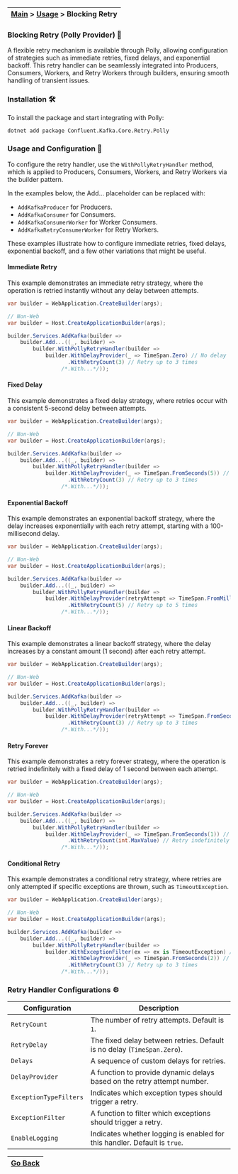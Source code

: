 | [Main](/README.md) > [Usage](/docs/Usage.md) > Blocking Retry |
|---------------------------------------------------------------|

### Blocking Retry (Polly Provider) :repeat:

A flexible retry mechanism is available through Polly, allowing configuration of strategies such as immediate retries, fixed delays, and exponential backoff. This retry handler can be seamlessly integrated into Producers, Consumers, Workers, and Retry Workers through builders, ensuring smooth handling of transient issues.

### Installation :hammer_and_wrench:

To install the package and start integrating with Polly:
```bash
dotnet add package Confluent.Kafka.Core.Retry.Polly
```

### Usage and Configuration :jigsaw:

To configure the retry handler, use the `WithPollyRetryHandler` method, which is applied to Producers, Consumers, Workers, and Retry Workers via the builder pattern.

In the examples below, the Add... placeholder can be replaced with:

- `AddKafkaProducer` for Producers.
- `AddKafkaConsumer` for Consumers.
- `AddKafkaConsumerWorker` for Worker Consumers.
- `AddKafkaRetryConsumerWorker` for Retry Workers.

These examples illustrate how to configure immediate retries, fixed delays, exponential backoff, and a few other variations that might be useful.

#### Immediate Retry

This example demonstrates an immediate retry strategy, where the operation is retried instantly without any delay between attempts.

```C#
var builder = WebApplication.CreateBuilder(args);

// Non-Web
var builder = Host.CreateApplicationBuilder(args);

builder.Services.AddKafka(builder =>
    builder.Add...((_, builder) =>
        builder.WithPollyRetryHandler(builder => 
            builder.WithDelayProvider(_ => TimeSpan.Zero) // No delay
                   .WithRetryCount(3) // Retry up to 3 times
                 /*.With...*/));
```

#### Fixed Delay

This example demonstrates a fixed delay strategy, where retries occur with a consistent 5-second delay between attempts.

```C#
var builder = WebApplication.CreateBuilder(args);

// Non-Web
var builder = Host.CreateApplicationBuilder(args);

builder.Services.AddKafka(builder =>
    builder.Add...((_, builder) =>
        builder.WithPollyRetryHandler(builder => 
            builder.WithDelayProvider(_ => TimeSpan.FromSeconds(5)) // Fixed 5 seconds delay
                   .WithRetryCount(3) // Retry up to 3 times
                 /*.With...*/));
```

#### Exponential Backoff

This example demonstrates an exponential backoff strategy, where the delay increases exponentially with each retry attempt, starting with a 100-millisecond delay.

```C#
var builder = WebApplication.CreateBuilder(args);

// Non-Web
var builder = Host.CreateApplicationBuilder(args);

builder.Services.AddKafka(builder =>
    builder.Add...((_, builder) =>
        builder.WithPollyRetryHandler(builder => 
            builder.WithDelayProvider(retryAttempt => TimeSpan.FromMilliseconds(Math.Pow(2, retryAttempt) * 100)) // Exponential backoff
                   .WithRetryCount(5) // Retry up to 5 times
                 /*.With...*/));
```

#### Linear Backoff

This example demonstrates a linear backoff strategy, where the delay increases by a constant amount (1 second) after each retry attempt.

```C#
var builder = WebApplication.CreateBuilder(args);

// Non-Web
var builder = Host.CreateApplicationBuilder(args);

builder.Services.AddKafka(builder =>
    builder.Add...((_, builder) =>
        builder.WithPollyRetryHandler(builder => 
            builder.WithDelayProvider(retryAttempt => TimeSpan.FromSeconds(retryAttempt)) // Linear backoff (1s, 2s, 3s, ...)
                   .WithRetryCount(3) // Retry up to 3 times
                 /*.With...*/));
```

#### Retry Forever

This example demonstrates a retry forever strategy, where the operation is retried indefinitely with a fixed delay of 1 second between each attempt.

```C#
var builder = WebApplication.CreateBuilder(args);

// Non-Web
var builder = Host.CreateApplicationBuilder(args);

builder.Services.AddKafka(builder =>
    builder.Add...((_, builder) =>
        builder.WithPollyRetryHandler(builder => 
            builder.WithDelayProvider(_ => TimeSpan.FromSeconds(1)) // 1 second delay between retries
                   .WithRetryCount(int.MaxValue) // Retry indefinitely
                 /*.With...*/));
```

#### Conditional Retry

This example demonstrates a conditional retry strategy, where retries are only attempted if specific exceptions are thrown, such as `TimeoutException`.

```C#
var builder = WebApplication.CreateBuilder(args);

// Non-Web
var builder = Host.CreateApplicationBuilder(args);

builder.Services.AddKafka(builder =>
    builder.Add...((_, builder) =>
        builder.WithPollyRetryHandler(builder => 
            builder.WithExceptionFilter(ex => ex is TimeoutException) // Retry only on TimeoutException
                   .WithDelayProvider(_ => TimeSpan.FromSeconds(2)) // 2 seconds delay
                   .WithRetryCount(3) // Retry up to 3 times
                 /*.With...*/));
```

### Retry Handler Configurations :gear:

| **Configuration**      | **Description**                                                                                 |
|------------------------|-------------------------------------------------------------------------------------------------|
| `RetryCount`           | The number of retry attempts. Default is `1`.                                                   |
| `RetryDelay`           | The fixed delay between retries. Default is no delay (`TimeSpan.Zero`).                         |
| `Delays`               | A sequence of custom delays for retries.                                                        |
| `DelayProvider`        | A function to provide dynamic delays based on the retry attempt number.                         |
| `ExceptionTypeFilters` | Indicates which exception types should trigger a retry.                                         |
| `ExceptionFilter`      | A function to filter which exceptions should trigger a retry.                                   |
| `EnableLogging`        | Indicates whether logging is enabled for this handler. Default is `true`.                       |


| [Go Back](/docs/Usage.md) |
|---------------------------| 
